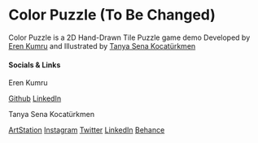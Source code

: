 # Color Puzzle (To Be Changed)
Color Puzzle is a 2D Hand-Drawn Tile Puzzle game demo Developed by [Eren Kumru](https://github.com/ErenKumru) and Illustrated by [Tanya Sena Kocatürkmen](https://www.artstation.com/tanymandias)

#### Socials & Links
Eren Kumru

[Github](https://github.com/ErenKumru)
[LinkedIn](https://www.linkedin.com/in/erenkumru/)

Tanya Sena Kocatürkmen

[ArtStation](https://www.artstation.com/tanymandias)
[Instagram](https://www.instagram.com/tanymandias/)
[Twitter](https://twitter.com/tanymandias)
[LinkedIn](https://www.linkedin.com/in/tsenakocaturkmen/)
[Behance](https://www.behance.net/tanymandias)

